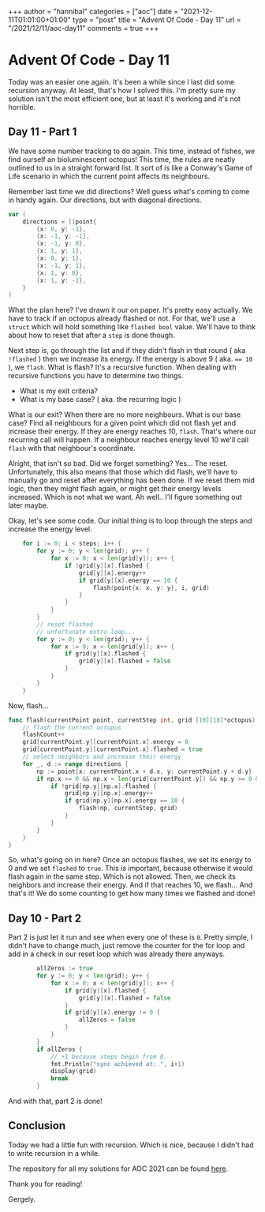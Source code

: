+++
author = "hannibal"
categories = ["aoc"]
date = "2021-12-11T01:01:00+01:00"
type = "post"
title = "Advent Of Code - Day 11"
url = "/2021/12/11/aoc-day11"
comments = true
+++

# Advent Of Code - Day 11

Today was an easier one again. It's been a while since I last did some recursion anyway. At least, that's how I solved
this. I'm pretty sure my solution isn't the most efficient one, but at least it's working and it's not horrible.

## Day 11 - Part 1

We have some number tracking to do again. This time, instead of fishes, we find ourself an bioluminescent octopus!
This time, the rules are neatly outlined to us in a straight forward list. It sort of is like a Conway's Game of Life
scenario in which the current point affects its neighbours.

Remember last time we did directions? Well guess what's coming to come in handy again. Our directions, but with
diagonal directions.

```go
var (
	directions = []point{
		{x: 0, y: -1},
		{x: -1, y: -1},
		{x: -1, y: 0},
		{x: 1, y: 1},
		{x: 0, y: 1},
		{x: -1, y: 1},
		{x: 1, y: 0},
		{x: 1, y: -1},
	}
)
```

What the plan here? I've drawn it our on paper. It's pretty easy actually. We have to track if an octopus already
flashed or not. For that, we'll use a `struct` which will hold something like `flashed bool` value. We'll have to
think about how to reset that after a `step` is done though.

Next step is, go through the list and if they didn't flash in that round ( aka `!flashed` ) then we increase its energy.
If the energy is above 9 ( aka. `== 10` ), we `flash`. What is flash? It's a recursive function. When dealing with
recursive functions you have to determine two things.

- What is my exit criteria?
- What is my base case? ( aka. the recurring logic )

What is our exit? When there are no more neighbours. What is our base case? Find all neighbours for a given point which
did not flash yet and increase their energy. If they are energy reaches 10, `flash`. That's where our recurring call
will happen. If a neighbour reaches energy level 10 we'll call `flash` with that neighbour's coordinate.

Alright, that isn't so bad. Did we forget something? Yes... The reset. Unfortunately, this also means that those which
did flash, we'll have to manually go and reset after everything has been done. If we reset them mid logic, then they
might flash again, or might get their energy levels increased. Which is not what we want. Ah well.. I'll figure
something out later maybe.

Okay, let's see some code. Our initial thing is to loop through the steps and increase the energy level.

```go
	for i := 0; i < steps; i++ {
		for y := 0; y < len(grid); y++ {
			for x := 0; x < len(grid[y]); x++ {
				if !grid[y][x].flashed {
					grid[y][x].energy++
					if grid[y][x].energy == 10 {
						flash(point{x: x, y: y}, i, grid)
					}
				}
			}
		}
		// reset flashed
        // unfortunate extra loop...
		for y := 0; y < len(grid); y++ {
			for x := 0; x < len(grid[y]); x++ {
				if grid[y][x].flashed {
					grid[y][x].flashed = false
				}
			}
		}
	}
```

Now, flash...

```go
func flash(currentPoint point, currentStep int, grid [10][10]*octopus) {
	// flash the current octopus
	flashCount++
	grid[currentPoint.y][currentPoint.x].energy = 0
	grid[currentPoint.y][currentPoint.x].flashed = true
	// select neighbors and increase their energy
	for _, d := range directions {
		np := point{x: currentPoint.x + d.x, y: currentPoint.y + d.y}
		if np.x >= 0 && np.x < len(grid[currentPoint.y]) && np.y >= 0 && np.y < len(grid) {
			if !grid[np.y][np.x].flashed {
				grid[np.y][np.x].energy++
				if grid[np.y][np.x].energy == 10 {
					flash(np, currentStep, grid)
				}
			}
		}
	}
}
```

So, what's going on in here? Once an octopus flashes, we set its energy to 0 and we set `flashed` to `true`. This is
important, because otherwise it would flash again in the same step. Which is not allowed. Then, we check its
neighbors and increase their energy. And if that reaches 10, we flash... And that's it! We do some counting to get how
many times we flashed and done!

## Day 10 - Part 2

Part 2 is just let it run and see when every one of these is `0`. Pretty simple, I didn't have to change much, just
remove the counter for the for loop and add in a check in our reset loop which was already there anyways.

```go
		allZeros := true
		for y := 0; y < len(grid); y++ {
			for x := 0; x < len(grid[y]); x++ {
				if grid[y][x].flashed {
					grid[y][x].flashed = false
				}
				if grid[y][x].energy != 0 {
					allZeros = false
				}
			}
		}
		if allZeros {
			// +1 because steps begin from 0.
			fmt.Println("sync achieved at: ", i+1)
			display(grid)
			break
		}
```

And with that, part 2 is done!

## Conclusion

Today we had a little fun with recursion. Which is nice, because I didn't had to write recursion in a while.

The repository for all my solutions for AOC 2021 can be found [here](https://github.com/Skarlso/aoc2021).

Thank you for reading!

Gergely.
